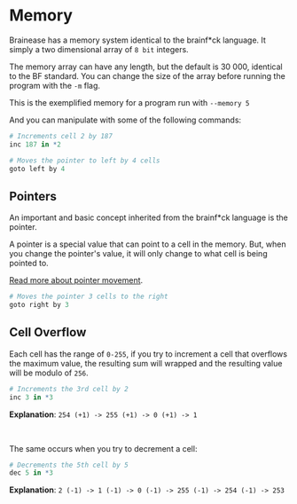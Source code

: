 # Memory

Brainease has a memory system identical to the brainf\*ck language. It simply a two
dimensional array of `8 bit` integers.

The memory array can have any length, but the default is 30 000, identical to the BF
standard. You can change the size of the array before running the program with the `-m`
flag.

This is the exemplified memory for a program run with `--memory 5`

<bf-memory length="5"></bf-memory>

And you can manipulate with some of the following commands:

```r
# Increments cell 2 by 187
inc 187 in *2
```

<bf-memory length="5" c2="187"></bf-memory>

```r
# Moves the pointer to left by 4 cells
goto left by 4
```

<bf-memory length="5" pointer="4"></bf-memory>

## Pointers

An important and basic concept inherited from the brainf\*ck language is the pointer.

A pointer is a special value that can point to a cell in the memory. But, when you change
the pointer's value, it will only change to what cell is being pointed to.

[Read more about pointer movement](../language/pointer-movement.md).

<bf-memory length="5"></bf-memory>

```r
# Moves the pointer 3 cells to the right
goto right by 3
```

<bf-memory length="5" pointer="3"></bf-memory>

## Cell Overflow

Each cell has the range of `0-255`, if you try to increment a cell that overflows the
maximum value, the resulting sum will wrapped and the resulting value will be modulo of
`256`.

<bf-memory length="5" c3="254"></bf-memory>

```r
# Increments the 3rd cell by 2
inc 3 in *3
```

<bf-memory length="5" c3="1"></bf-memory>

**Explanation**: `254 (+1) -> 255 (+1) -> 0 (+1) -> 1`

<br />

The same occurs when you try to decrement a cell:

<bf-memory length="5" c3="2"></bf-memory>

```r
# Decrements the 5th cell by 5
dec 5 in *3
```

<bf-memory length="5" c3="253"></bf-memory>

**Explanation**: `2 (-1) -> 1 (-1) -> 0 (-1) -> 255 (-1) -> 254 (-1) -> 253`
